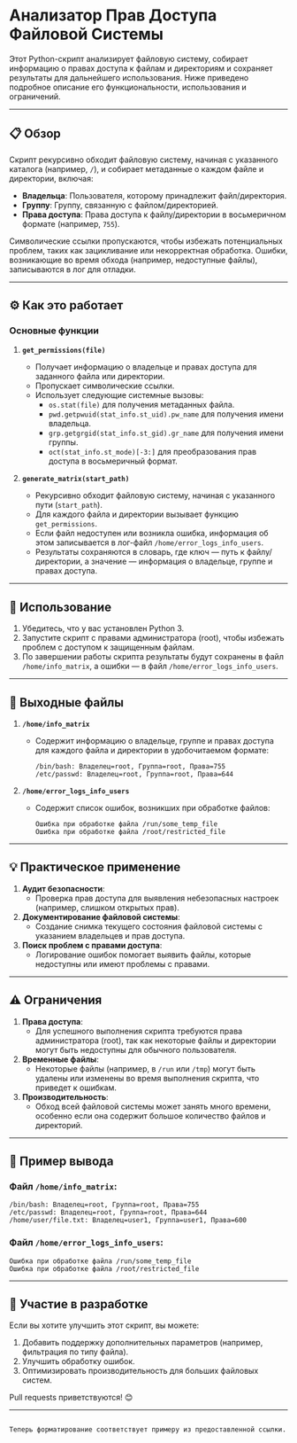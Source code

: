 # Анализатор Прав Доступа Файловой Системы

Этот Python-скрипт анализирует файловую систему, собирает информацию о правах доступа к файлам и директориям и сохраняет результаты для дальнейшего использования. Ниже приведено подробное описание его функциональности, использования и ограничений.

---

## 📋 Обзор

Скрипт рекурсивно обходит файловую систему, начиная с указанного каталога (например, `/`), и собирает метаданные о каждом файле и директории, включая:

- **Владельца**: Пользователя, которому принадлежит файл/директория.
- **Группу**: Группу, связанную с файлом/директорией.
- **Права доступа**: Права доступа к файлу/директории в восьмеричном формате (например, `755`).

Символические ссылки пропускаются, чтобы избежать потенциальных проблем, таких как зацикливание или некорректная обработка. Ошибки, возникающие во время обхода (например, недоступные файлы), записываются в лог для отладки.

---

## ⚙️ Как это работает

### Основные функции

1. **`get_permissions(file)`**
   - Получает информацию о владельце и правах доступа для заданного файла или директории.
   - Пропускает символические ссылки.
   - Использует следующие системные вызовы:
     - `os.stat(file)` для получения метаданных файла.
     - `pwd.getpwuid(stat_info.st_uid).pw_name` для получения имени владельца.
     - `grp.getgrgid(stat_info.st_gid).gr_name` для получения имени группы.
     - `oct(stat_info.st_mode)[-3:]` для преобразования прав доступа в восьмеричный формат.

2. **`generate_matrix(start_path)`**
   - Рекурсивно обходит файловую систему, начиная с указанного пути (`start_path`).
   - Для каждого файла и директории вызывает функцию `get_permissions`.
   - Если файл недоступен или возникла ошибка, информация об этом записывается в лог-файл `/home/error_logs_info_users`.
   - Результаты сохраняются в словарь, где ключ — путь к файлу/директории, а значение — информация о владельце, группе и правах доступа.

---

## 🚀 Использование

1. Убедитесь, что у вас установлен Python 3.
2. Запустите скрипт с правами администратора (root), чтобы избежать проблем с доступом к защищенным файлам.
3. По завершении работы скрипта результаты будут сохранены в файл `/home/info_matrix`, а ошибки — в файл `/home/error_logs_info_users`.

---

## 📂 Выходные файлы

1. **`/home/info_matrix`**
   - Содержит информацию о владельце, группе и правах доступа для каждого файла и директории в удобочитаемом формате:
     ```
     /bin/bash: Владелец=root, Группа=root, Права=755
     /etc/passwd: Владелец=root, Группа=root, Права=644
     ```

2. **`/home/error_logs_info_users`**
   - Содержит список ошибок, возникших при обработке файлов:
     ```
     Ошибка при обработке файла /run/some_temp_file
     Ошибка при обработке файла /root/restricted_file
     ```

---

## 💡 Практическое применение

1. **Аудит безопасности**:
   - Проверка прав доступа для выявления небезопасных настроек (например, слишком открытых прав).
2. **Документирование файловой системы**:
   - Создание снимка текущего состояния файловой системы с указанием владельцев и прав доступа.
3. **Поиск проблем с правами доступа**:
   - Логирование ошибок помогает выявить файлы, которые недоступны или имеют проблемы с правами.

---

## ⚠️ Ограничения

1. **Права доступа**:
   - Для успешного выполнения скрипта требуются права администратора (root), так как некоторые файлы и директории могут быть недоступны для обычного пользователя.
2. **Временные файлы**:
   - Некоторые файлы (например, в `/run` или `/tmp`) могут быть удалены или изменены во время выполнения скрипта, что приведет к ошибкам.
3. **Производительность**:
   - Обход всей файловой системы может занять много времени, особенно если она содержит большое количество файлов и директорий.

---

## 📝 Пример вывода

### Файл `/home/info_matrix`:
```
/bin/bash: Владелец=root, Группа=root, Права=755
/etc/passwd: Владелец=root, Группа=root, Права=644
/home/user/file.txt: Владелец=user1, Группа=user1, Права=600
```

### Файл `/home/error_logs_info_users`:
```
Ошибка при обработке файла /run/some_temp_file
Ошибка при обработке файла /root/restricted_file
```

---

## 🤝 Участие в разработке

Если вы хотите улучшить этот скрипт, вы можете:

1. Добавить поддержку дополнительных параметров (например, фильтрация по типу файла).
2. Улучшить обработку ошибок.
3. Оптимизировать производительность для больших файловых систем.

Pull requests приветствуются! 😊

---
``` 

Теперь форматирование соответствует примеру из предоставленной ссылки.
